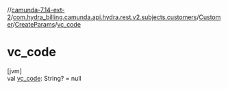 //[camunda-7.14-ext-2](../../../../index.md)/[com.hydra_billing.camunda.api.hydra.rest.v2.subjects.customers](../../index.md)/[Customer](../index.md)/[CreateParams](index.md)/[vc_code](vc_code.md)

# vc_code

[jvm]\
val [vc_code](vc_code.md): String? = null
